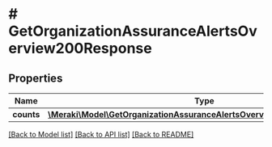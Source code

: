 # # GetOrganizationAssuranceAlertsOverview200Response

## Properties

Name | Type | Description | Notes
------------ | ------------- | ------------- | -------------
**counts** | [**\Meraki\Model\GetOrganizationAssuranceAlertsOverview200ResponseCounts**](GetOrganizationAssuranceAlertsOverview200ResponseCounts.md) |  |

[[Back to Model list]](../../README.md#models) [[Back to API list]](../../README.md#endpoints) [[Back to README]](../../README.md)
